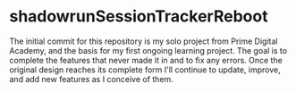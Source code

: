 # shadowrunSessionTrackerReboot

The initial commit for this repository is my solo project from Prime Digital Academy, and the basis for my first ongoing 
learning project. The goal is to complete the features that never made it in and to fix any errors. Once the original design
reaches its complete form I'll continue to update, improve, and add new features as I conceive of them.
